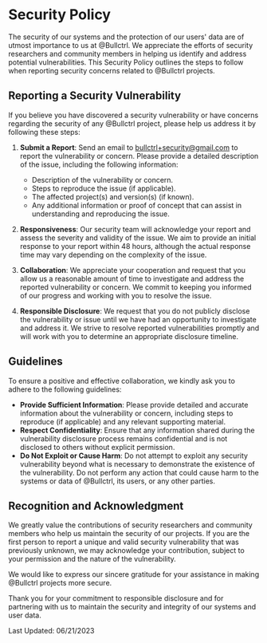 # Security Policy

The security of our systems and the protection of our users' data are of utmost importance to us at @Bullctrl. We appreciate the efforts of security researchers and community members in helping us identify and address potential vulnerabilities. This Security Policy outlines the steps to follow when reporting security concerns related to @Bullctrl projects. 

## Reporting a Security Vulnerability

If you believe you have discovered a security vulnerability or have concerns regarding the security of any @Bullctrl project, please help us address it by following these steps:

1. **Submit a Report**: Send an email to [bullctrl+security@gmail.com](mailto:bullctrl+security@gmail.com) to report the vulnerability or concern. Please provide a detailed description of the issue, including the following information:
   - Description of the vulnerability or concern.
   - Steps to reproduce the issue (if applicable).
   - The affected project(s) and version(s) (if known).
   - Any additional information or proof of concept that can assist in understanding and reproducing the issue.

2. **Responsiveness**: Our security team will acknowledge your report and assess the severity and validity of the issue. We aim to provide an initial response to your report within 48 hours, although the actual response time may vary depending on the complexity of the issue.

3. **Collaboration**: We appreciate your cooperation and request that you allow us a reasonable amount of time to investigate and address the reported vulnerability or concern. We commit to keeping you informed of our progress and working with you to resolve the issue.

4. **Responsible Disclosure**: We request that you do not publicly disclose the vulnerability or issue until we have had an opportunity to investigate and address it. We strive to resolve reported vulnerabilities promptly and will work with you to determine an appropriate disclosure timeline.

## Guidelines

To ensure a positive and effective collaboration, we kindly ask you to adhere to the following guidelines:

- **Provide Sufficient Information**: Please provide detailed and accurate information about the vulnerability or concern, including steps to reproduce (if applicable) and any relevant supporting material.
- **Respect Confidentiality**: Ensure that any information shared during the vulnerability disclosure process remains confidential and is not disclosed to others without explicit permission.
- **Do Not Exploit or Cause Harm**: Do not attempt to exploit any security vulnerability beyond what is necessary to demonstrate the existence of the vulnerability. Do not perform any action that could cause harm to the systems or data of @Bullctrl, its users, or any other parties.

## Recognition and Acknowledgment

We greatly value the contributions of security researchers and community members who help us maintain the security of our projects. If you are the first person to report a unique and valid security vulnerability that was previously unknown, we may acknowledge your contribution, subject to your permission and the nature of the vulnerability.

We would like to express our sincere gratitude for your assistance in making @Bullctrl projects more secure.

Thank you for your commitment to responsible disclosure and for partnering with us to maintain the security and integrity of our systems and user data.

Last Updated: 06/21/2023
